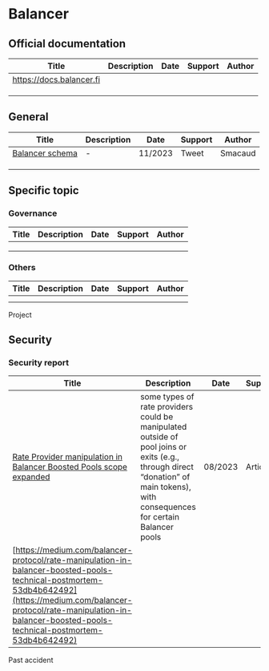 # Balancer

## Official documentation

| Title                    | Description | Date | Support | Author |
| ------------------------ | ----------- | ---- | ------- | ------ |
| https://docs.balancer.fi |             |      |         |        |
|                          |             |      |         |        |
|                          |             |      |         |        |
|                          |             |      |         |        |

## General

| Title                                                        | Description | Date    | Support | Author  |
| ------------------------------------------------------------ | ----------- | ------- | ------- | ------- |
| [Balancer schema](https://twitter.com/Smacaud1/status/1729290003954446451) | -           | 11/2023 | Tweet   | Smacaud |
|                                                              |             |         |         |         |
|                                                              |             |         |         |         |
|                                                              |             |         |         |         |



## Specific topic

### Governance

| Title | Description | Date | Support | Author |
| ----- | ----------- | ---- | ------- | ------ |
|       |             |      |         |        |
|       |             |      |         |        |
|       |             |      |         |        |

### Others

| Title | Description | Date | Support | Author |
| ----- | ----------- | ---- | ------- | ------ |
|       |             |      |         |        |
|       |             |      |         |        |

Project



## Security

### Security report

| Title                                                        | Description                                                  | Date    | Support | Author                    |
| ------------------------------------------------------------ | ------------------------------------------------------------ | ------- | ------- | ------------------------- |
| [Rate Provider manipulation in Balancer Boosted Pools scope expanded](https://medium.com/balancer-protocol/rate-provider-manipulation-in-balancer-boosted-pools-scope-expanded-576f56733e50) | some types of rate providers could be manipulated outside of pool joins or exits (e.g., through direct “donation” of main tokens), with  consequences for certain Balancer pools | 08/2023 | Article | Juani / Balancer Protocol |
| [https://medium.com/balancer-protocol/rate-manipulation-in-balancer-boosted-pools-technical-postmortem-53db4b642492](https://medium.com/balancer-protocol/rate-manipulation-in-balancer-boosted-pools-technical-postmortem-53db4b642492) |                                                              |         |         |                           |

Past accident

